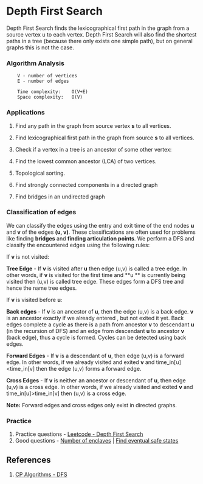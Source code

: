 # Depth First Search
Depth First Search finds the lexicographical first path in the graph from a source vertex u to each vertex. Depth First Search will also find the shortest paths in a tree (because there only exists one simple path), but on general graphs this is not the case.

### Algorithm Analysis
```
    V - number of vertices
    E - number of edges

    Time complexity:    O(V+E)
    Space complexity:   O(V)   
```

### Applications
1. Find any path in the graph from source vertex **s** to all vertices.

2. Find lexicographical first path in the graph from source **s** to all vertices.

3. Check if a vertex in a tree is an ancestor of some other vertex:

4. Find the lowest common ancestor (LCA) of two vertices.

5. Topological sorting.

6. Find strongly connected components in a directed graph

7. Find bridges in an undirected graph

### Classification of edges
We can classify the edges using the entry and exit time of the end nodes **u** and **v** of the edges **(u, v)**. These classifications are often used for problems like finding **bridges** and **finding articulation points**. We perform a DFS and classify the encountered edges using the following rules:

If **v** is not visited:

**Tree Edge** - If **v** is visited after **u** then edge (u,v) is called a tree edge. In other words, if **v** is visited for the first time and **u
** is currently being visited then (u,v) is called tree edge. These edges form a DFS tree and hence the name tree edges.

If **v** is visited before **u**:

**Back edges** - If **v** is an ancestor of **u**, then the edge (u,v) is a back edge. **v** is an ancestor exactly if we already entered , but not exited it yet. Back edges complete a cycle as there is a path from ancestor **v** to descendant **u** (in the recursion of DFS) and an edge from descendant **u** to ancestor **v** (back edge), thus a cycle is formed. Cycles can be detected using back edges.

**Forward Edges** - If **v** is a descendant of **u**, then edge (u,v) is a forward edge. In other words, if we already visited and exited **v** and time_in[u]<time_in[v] then the edge (u,v) forms a forward edge.

**Cross Edges** -  If **v** is neither an ancestor or descendant of **u**, then edge (u,v) is a cross edge. In other words, if we already visited and exited **v** and time_in[u]>time_in[v] then (u,v) is a cross edge.

**Note:** Forward edges and cross edges only exist in directed graphs.

### Practice
1. Practice questions - [Leetcode - Depth First Search](https://leetcode.com/tag/depth-first-search/)
2. Good questions - [Number of enclaves](https://leetcode.com/problems/number-of-enclaves/) | [Find eventual safe states](https://leetcode.com/problems/find-eventual-safe-states/)

## References
1. [CP Algorithms - DFS](https://cp-algorithms.com/graph/depth-first-search.html)
